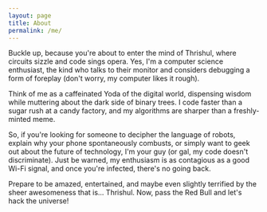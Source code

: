 ```yaml
---
layout: page
title: About
permalink: /me/
---
```


Buckle up, because you're about to enter the mind of Thrishul, where circuits sizzle and code sings opera. Yes, I'm a computer science enthusiast, the kind who talks to their monitor and considers debugging a form of foreplay (don't worry, my computer likes it rough).

Think of me as a caffeinated Yoda of the digital world, dispensing wisdom while muttering about the dark side of binary trees. I code faster than a sugar rush at a candy factory, and my algorithms are sharper than a freshly-minted meme.

So, if you're looking for someone to decipher the language of robots, explain why your phone spontaneously combusts, or simply want to geek out about the future of technology, I'm your guy (or gal, my code doesn't discriminate). Just be warned, my enthusiasm is as contagious as a good Wi-Fi signal, and once you're infected, there's no going back.

Prepare to be amazed, entertained, and maybe even slightly terrified by the sheer awesomeness that is... Thrishul. Now, pass the Red Bull and let's hack the universe!


